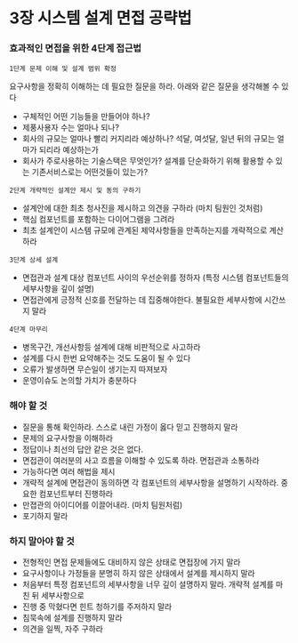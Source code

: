 # 3장 시스템 설계 면접 공략법

### 효과적인 면접을 위한 4단계 접근법

`1단계 문제 이해 및 설계 범위 확정`

요구사항을 정확히 이해하는 데 필요한 질문을 하라. 아래와 같은 질문을 생각해볼 수 있다

- 구체적인 어떤 기능들을 만들어야 하나?
- 제풍사용자 수는 얼마나 되나?
- 회사의 규모는 얼마나 빨리 커지리라 예상하나? 석달, 여섯달, 일년 뒤의 규모는 얼마가 되리라 예상하는가
- 회사가 주로사용하는 기술스택은 무엇인가? 설계를 단순화하기 위해 활용할 수 있는 기존서비스로는 어떤것들이 있는가?

`2단계 개략적인 설계안 제시 및 동의 구하기`

- 설계안에 대한 최초 청사진을 제시하고 의견을 구하라 (마치 팀원인 것처럼)
- 핵심 컴포넌트를 포함하는 다이어그램을 그려라
- 최초 설계안이 시스템 규모에 관계된 제약사항들을 만족하는지를 개략적으로 계산하라

`3단계 상세 설계`
- 면접관과 설계 대상 컴포넌트 사이의 우선순위를 정하자 (특정 시스템 컴포넌트들의 세부사항을 깊이 설명)
- 면접관에게 긍정적 신호를 전달하는 데 집중해야한다. 불필요한 세부사항에 시간쓰지 말라

`4단계 마무리`

- 병목구간, 개선사항등 설계에 대해 비판적으로 사고하라
- 설계를 다시 한번 요약해주는 것도 도움이 될 수 있다
- 오류가 발생하면 무슨일이 생기는지 따져보자
- 운영이슈도 논의할 가치가 충분하다

### 해야 할 것
- 질문을 통해 확인하라. 스스로 내린 가정이 옳다 믿고 진행하지 말라
- 문제의 요구사항을 이해하라
- 정답이나 최선의 답안 같은 것은 없다.
- 면접관이 여러분의 사고 흐름을 이해할 수 있도록 하라. 면접관과 소통하라
- 가능하다면 여러 해법을 제시
- 개략적 설계에 면접관이 동의하면 각 컴포넌트의 세부사항을 설명하기 시작하라. 중요한 컴포넌트부터 진행하라
- 만졉관의 아이디어를 이끌어내라. (마치 팀원처럼)
- 포기하지 말라

### 하지 말아야 할 것
- 전형적인 면접 문제들에도 대비하지 않은 상태로 면접장에 가지 말라
- 요구사항이나 가정들을 분명히 하지 않은 상태에서 설계를 제시하지 말라
- 처음부터 특정 컴포넌트의 세부사항을 너무 깊이 설명하지 말라. 개략적 설계를 마친 뒤 세부사항으로
- 진행 중 막혔다면 힌트 청하기를 주저하지 말라
- 침묵속에 설계를 진행하지 말라
- 의견을 일찍, 자주 구하라